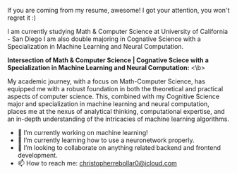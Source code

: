 If you are coming from my resume, awesome! I got your attention, you won't regret it :)

I am currently studying Math & Computer Science at University of California - San Diego
I am also double majoring in Cognative Science with a Specialization in Machine Learning and Neural Computation. 

**Intersection of Math & Computer Science | Cognative Sciece with a Specialization in Machine Learning and Neural Computation:** <\b>

My academic journey, with a focus on Math-Computer Science, has equipped me with a robust foundation in both the theoretical and practical aspects of computer science. This, combined with my Cognitive Science major and specialization in machine learning and neural computation, places me at the nexus of analytical thinking, computational expertise, and an in-depth understanding of the intricacies of machine learning algorithms.

- 🔭 I’m currently working on machine learning!
- 🌱 I’m currently learning how to use a neuronetwork properly.
- 👯 I’m looking to collaborate on anything related backend and frontend development.
- 📫 How to reach me: christopherrebollar0@icloud.com
